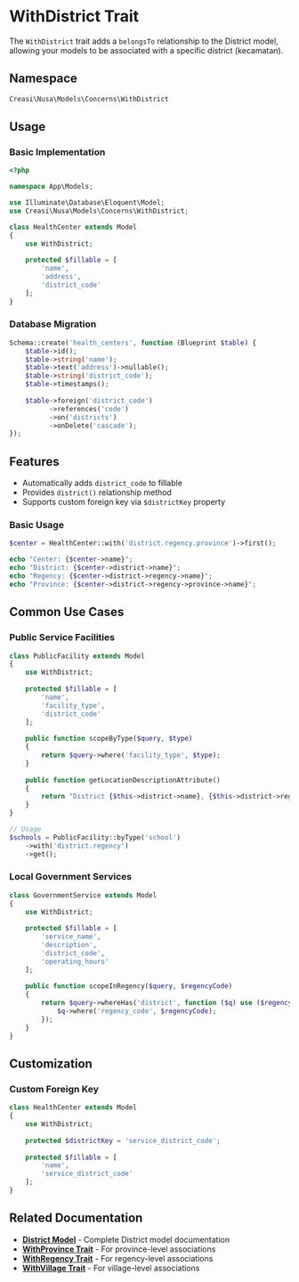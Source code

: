 # WithDistrict Trait

The `WithDistrict` trait adds a `belongsTo` relationship to the District model, allowing your models to be associated with a specific district (kecamatan).

## Namespace

```php
Creasi\Nusa\Models\Concerns\WithDistrict
```

## Usage

### Basic Implementation

```php
<?php

namespace App\Models;

use Illuminate\Database\Eloquent\Model;
use Creasi\Nusa\Models\Concerns\WithDistrict;

class HealthCenter extends Model
{
    use WithDistrict;
    
    protected $fillable = [
        'name',
        'address',
        'district_code'
    ];
}
```

### Database Migration

```php
Schema::create('health_centers', function (Blueprint $table) {
    $table->id();
    $table->string('name');
    $table->text('address')->nullable();
    $table->string('district_code');
    $table->timestamps();
    
    $table->foreign('district_code')
          ->references('code')
          ->on('districts')
          ->onDelete('cascade');
});
```

## Features

- Automatically adds `district_code` to fillable
- Provides `district()` relationship method
- Supports custom foreign key via `$districtKey` property

### Basic Usage

```php
$center = HealthCenter::with('district.regency.province')->first();

echo "Center: {$center->name}";
echo "District: {$center->district->name}";
echo "Regency: {$center->district->regency->name}";
echo "Province: {$center->district->regency->province->name}";
```

## Common Use Cases

### Public Service Facilities

```php
class PublicFacility extends Model
{
    use WithDistrict;
    
    protected $fillable = [
        'name',
        'facility_type',
        'district_code'
    ];
    
    public function scopeByType($query, $type)
    {
        return $query->where('facility_type', $type);
    }
    
    public function getLocationDescriptionAttribute()
    {
        return "District {$this->district->name}, {$this->district->regency->name}";
    }
}

// Usage
$schools = PublicFacility::byType('school')
    ->with('district.regency')
    ->get();
```

### Local Government Services

```php
class GovernmentService extends Model
{
    use WithDistrict;
    
    protected $fillable = [
        'service_name',
        'description',
        'district_code',
        'operating_hours'
    ];
    
    public function scopeInRegency($query, $regencyCode)
    {
        return $query->whereHas('district', function ($q) use ($regencyCode) {
            $q->where('regency_code', $regencyCode);
        });
    }
}
```

## Customization

### Custom Foreign Key

```php
class HealthCenter extends Model
{
    use WithDistrict;
    
    protected $districtKey = 'service_district_code';
    
    protected $fillable = [
        'name',
        'service_district_code'
    ];
}
```

## Related Documentation

- **[District Model](/en/api/models/district)** - Complete District model documentation
- **[WithProvince Trait](/en/api/concerns/with-province)** - For province-level associations
- **[WithRegency Trait](/en/api/concerns/with-regency)** - For regency-level associations
- **[WithVillage Trait](/en/api/concerns/with-village)** - For village-level associations
